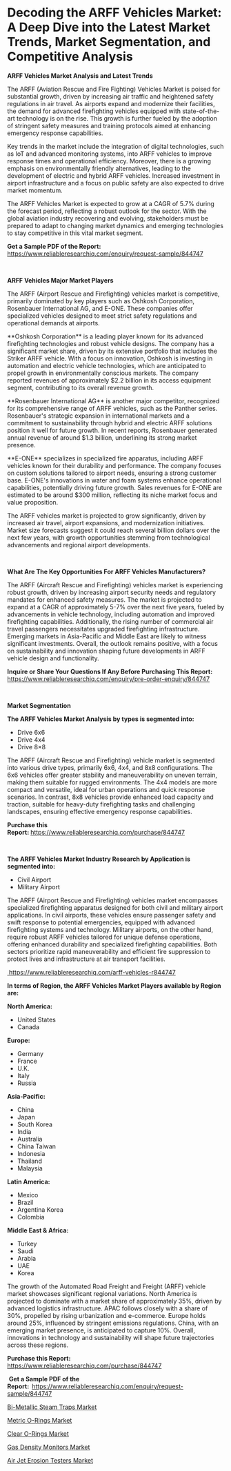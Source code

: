 <p><h1>Decoding the ARFF Vehicles Market: A Deep Dive into the Latest Market Trends, Market Segmentation, and Competitive Analysis</h1></p><p><strong>ARFF Vehicles Market Analysis and Latest Trends</strong></p>
<p><p>The ARFF (Aviation Rescue and Fire Fighting) Vehicles Market is poised for substantial growth, driven by increasing air traffic and heightened safety regulations in air travel. As airports expand and modernize their facilities, the demand for advanced firefighting vehicles equipped with state-of-the-art technology is on the rise. This growth is further fueled by the adoption of stringent safety measures and training protocols aimed at enhancing emergency response capabilities.</p><p>Key trends in the market include the integration of digital technologies, such as IoT and advanced monitoring systems, into ARFF vehicles to improve response times and operational efficiency. Moreover, there is a growing emphasis on environmentally friendly alternatives, leading to the development of electric and hybrid ARFF vehicles. Increased investment in airport infrastructure and a focus on public safety are also expected to drive market momentum.</p><p>The ARFF Vehicles Market is expected to grow at a CAGR of 5.7% during the forecast period, reflecting a robust outlook for the sector. With the global aviation industry recovering and evolving, stakeholders must be prepared to adapt to changing market dynamics and emerging technologies to stay competitive in this vital market segment.</p></p>
<p><strong>Get a Sample PDF of the Report:&nbsp;</strong> <a href="https://www.reliableresearchiq.com/enquiry/request-sample/844747?utm_campaign=3570&utm_medium=2&utm_source=Github&utm_content=ia&utm_term=30032025&utm_id=arff-vehicles">https://www.reliableresearchiq.com/enquiry/request-sample/844747</a></p>
<p>&nbsp;</p>
<p><strong>ARFF Vehicles Major Market Players</strong></p>
<p><p>The ARFF (Airport Rescue and Firefighting) vehicles market is competitive, primarily dominated by key players such as Oshkosh Corporation, Rosenbauer International AG, and E-ONE. These companies offer specialized vehicles designed to meet strict safety regulations and operational demands at airports.</p><p>**Oshkosh Corporation** is a leading player known for its advanced firefighting technologies and robust vehicle designs. The company has a significant market share, driven by its extensive portfolio that includes the Striker ARFF vehicle. With a focus on innovation, Oshkosh is investing in automation and electric vehicle technologies, which are anticipated to propel growth in environmentally conscious markets. The company reported revenues of approximately $2.2 billion in its access equipment segment, contributing to its overall revenue growth.</p><p>**Rosenbauer International AG** is another major competitor, recognized for its comprehensive range of ARFF vehicles, such as the Panther series. Rosenbauer's strategic expansion in international markets and a commitment to sustainability through hybrid and electric ARFF solutions position it well for future growth. In recent reports, Rosenbauer generated annual revenue of around $1.3 billion, underlining its strong market presence.</p><p>**E-ONE** specializes in specialized fire apparatus, including ARFF vehicles known for their durability and performance. The company focuses on custom solutions tailored to airport needs, ensuring a strong customer base. E-ONE's innovations in water and foam systems enhance operational capabilities, potentially driving future growth. Sales revenues for E-ONE are estimated to be around $300 million, reflecting its niche market focus and value proposition.</p><p>The ARFF vehicles market is projected to grow significantly, driven by increased air travel, airport expansions, and modernization initiatives. Market size forecasts suggest it could reach several billion dollars over the next few years, with growth opportunities stemming from technological advancements and regional airport developments.</p></p>
<p>&nbsp;</p>
<p><strong>What Are The Key Opportunities For ARFF Vehicles Manufacturers?</strong></p>
<p><p>The ARFF (Aircraft Rescue and Firefighting) vehicles market is experiencing robust growth, driven by increasing airport security needs and regulatory mandates for enhanced safety measures. The market is projected to expand at a CAGR of approximately 5-7% over the next five years, fueled by advancements in vehicle technology, including automation and improved firefighting capabilities. Additionally, the rising number of commercial air travel passengers necessitates upgraded firefighting infrastructure. Emerging markets in Asia-Pacific and Middle East are likely to witness significant investments. Overall, the outlook remains positive, with a focus on sustainability and innovation shaping future developments in ARFF vehicle design and functionality.</p></p>
<p><strong>Inquire or Share Your Questions If Any Before Purchasing This Report:</strong> <a href="https://www.reliableresearchiq.com/enquiry/pre-order-enquiry/844747?utm_campaign=3570&utm_medium=2&utm_source=Github&utm_content=ia&utm_term=30032025&utm_id=arff-vehicles">https://www.reliableresearchiq.com/enquiry/pre-order-enquiry/844747</a></p>
<p>&nbsp;</p>
<p><strong>Market Segmentation</strong></p>
<p><strong>The ARFF Vehicles Market Analysis by types is segmented into:</strong></p>
<p><ul><li>Drive 6x6</li><li>Drive 4x4</li><li>Drive 8×8</li></ul></p>
<p><p>The ARFF (Aircraft Rescue and Firefighting) vehicle market is segmented into various drive types, primarily 6x6, 4x4, and 8x8 configurations. The 6x6 vehicles offer greater stability and maneuverability on uneven terrain, making them suitable for rugged environments. The 4x4 models are more compact and versatile, ideal for urban operations and quick response scenarios. In contrast, 8x8 vehicles provide enhanced load capacity and traction, suitable for heavy-duty firefighting tasks and challenging landscapes, ensuring effective emergency response capabilities.</p></p>
<p><strong>Purchase this Report:&nbsp;</strong><a href="https://www.reliableresearchiq.com/purchase/844747?utm_campaign=3570&utm_medium=2&utm_source=Github&utm_content=ia&utm_term=30032025&utm_id=arff-vehicles">https://www.reliableresearchiq.com/purchase/844747</a></p>
<p>&nbsp;</p>
<p><strong>The ARFF Vehicles Market Industry Research by Application is segmented into:</strong></p>
<p><ul><li>Civil Airport</li><li>Military Airport</li></ul></p>
<p><p>The ARFF (Airport Rescue and Firefighting) vehicles market encompasses specialized firefighting apparatus designed for both civil and military airport applications. In civil airports, these vehicles ensure passenger safety and swift response to potential emergencies, equipped with advanced firefighting systems and technology. Military airports, on the other hand, require robust ARFF vehicles tailored for unique defense operations, offering enhanced durability and specialized firefighting capabilities. Both sectors prioritize rapid maneuverability and efficient fire suppression to protect lives and infrastructure at air transport facilities.</p></p>
<p><a href="https://www.reliableresearchiq.com/arff-vehicles-r844747?utm_campaign=3570&utm_medium=2&utm_source=Github&utm_content=ia&utm_term=30032025&utm_id=arff-vehicles">&nbsp;https://www.reliableresearchiq.com/arff-vehicles-r844747</a></p>
<p><strong>In terms of Region, the ARFF Vehicles Market Players available by Region are:</strong></p>
<p>
    <p> <strong> North America: </strong>
        <ul>
            <li>United States</li>
            <li>Canada</li>
        </ul>
        </p> 
    <p> <strong> Europe: </strong>
        <ul>
            <li>Germany</li>
            <li>France</li>
            <li>U.K.</li>
            <li>Italy</li>
            <li>Russia</li>
        </ul>
        </p> 
    <p> <strong> Asia-Pacific: </strong>
        <ul>
            <li>China</li>
            <li>Japan</li>
            <li>South Korea</li>
            <li>India</li>
            <li>Australia</li>
            <li>China Taiwan</li>
            <li>Indonesia</li>
            <li>Thailand</li>
            <li>Malaysia</li>
        </ul>
        </p> 
    <p> <strong> Latin America: </strong>
        <ul>
            <li>Mexico</li>
            <li>Brazil</li>
            <li>Argentina Korea</li>
            <li>Colombia</li>
        </ul>
        </p> 
    <p> <strong> Middle East & Africa: </strong>
        <ul>
            <li>Turkey</li>
            <li>Saudi</li>
            <li>Arabia</li>
            <li>UAE</li>
            <li>Korea</li>
        </ul>
    </p>
    </p>
<p><p>The growth of the Automated Road Freight and Freight (ARFF) vehicle market showcases significant regional variations. North America is projected to dominate with a market share of approximately 35%, driven by advanced logistics infrastructure. APAC follows closely with a share of 30%, propelled by rising urbanization and e-commerce. Europe holds around 25%, influenced by stringent emissions regulations. China, with an emerging market presence, is anticipated to capture 10%. Overall, innovations in technology and sustainability will shape future trajectories across these regions.</p></p>
<p><strong>Purchase this Report: </strong><a href="https://www.reliableresearchiq.com/purchase/844747?utm_campaign=3570&utm_medium=2&utm_source=Github&utm_content=ia&utm_term=30032025&utm_id=arff-vehicles">https://www.reliableresearchiq.com/purchase/844747</a></p>
<p>&nbsp;<strong>Get a Sample PDF of the Report:&nbsp;&nbsp;</strong><a href="https://www.reliableresearchiq.com/enquiry/request-sample/844747?utm_campaign=3570&utm_medium=2&utm_source=Github&utm_content=ia&utm_term=30032025&utm_id=arff-vehicles">https://www.reliableresearchiq.com/enquiry/request-sample/844747</a></p>
<p><strong></strong></p>
<p><p><a href="https://www.linkedin.com/pulse/future-outlook-bi-metallic-steam-traps-market-2025-2032-odvwe?utm_campaign=3570&utm_medium=2&utm_source=Github&utm_content=ia&utm_term=30032025&utm_id=arff-vehicles">Bi-Metallic Steam Traps Market</a></p><p><a href="https://www.linkedin.com/pulse/synopsis-global-metric-o-rings-market-trend-its-rapid-growth-m5dle?utm_campaign=3570&utm_medium=2&utm_source=Github&utm_content=ia&utm_term=30032025&utm_id=arff-vehicles">Metric O-Rings Market</a></p><p><a href="https://www.linkedin.com/pulse/global-clear-o-rings-market-forecast-2025-2032-trends-impact-zwpte?utm_campaign=3570&utm_medium=2&utm_source=Github&utm_content=ia&utm_term=30032025&utm_id=arff-vehicles">Clear O-Rings Market</a></p><p><a href="https://www.linkedin.com/pulse/gas-density-monitors-market-analysis-offering-insights-markets-jykne?utm_campaign=3570&utm_medium=2&utm_source=Github&utm_content=ia&utm_term=30032025&utm_id=arff-vehicles">Gas Density Monitors Market</a></p><p><a href="https://www.linkedin.com/pulse/air-jet-erosion-testers-market-growth-outlook-2025-2032-in-depth-wkuae?utm_campaign=3570&utm_medium=2&utm_source=Github&utm_content=ia&utm_term=30032025&utm_id=arff-vehicles">Air Jet Erosion Testers Market</a></p></p>
